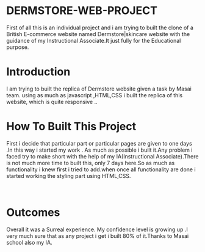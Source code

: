 # DERMSTORE-WEB-PROJECT
First of all this is an individual project and i am trying to built the clone of a British E-commerce website named Dermstore|skincare website with the guidance of my Instructional Associate.It just fully for the Educational purpose.
# Introduction
I am trying to built the replica of Dermstore website given a task by Masai team. using as much as javascript ,HTML,CSS i built the replica of this website, which is quite responsive ..
# How To Built This Project
First i decide that particular part or particular pages are given to one days .In this way i started my work . As much as possible i built it.Any problem i faced try to make short with the help of my IA(Instructional Associate).There is not much more time to built this, only 7 days here.So as much as functionality i knew first i tried to add.when once all functionality are done i started working the styling part using HTML,CSS.


<img src="https://miro.medium.com/max/700/1*Zk-7BCAJ4Pkuley-cUFbIw.png" alt="" />



<img src="https://miro.medium.com/max/700/1*MHuRzxapn_eAvCtCsgU8MQ.png" alt="" />



<img src="https://miro.medium.com/max/700/1*y2_kndLZ5crhtz_QWGf9yQ.png" alt=""/>



<img src="https://miro.medium.com/max/700/1*wmV8u0PDPWVbNPerB9jt_A.png" alt=""/>

# Outcomes
Overall it was a Surreal experience. My confidence level is growing up .I very much sure that as any project i get i built 80% of it.Thanks to Masai school also my IA.
